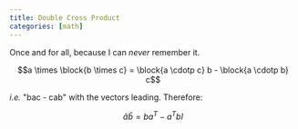 ```yaml
---
title: Double Cross Product
categories: [math]
---
```


Once and for all, because I can *never* remember it.

$$a \times \block{b \times c} = \block{a \cdotp c} b - \block{a \cdotp b} c$$

*i.e.* "bac - cab" with the vectors leading. Therefore:

$$\widehat{a} \widehat{b} = ba^T - a^Tb I$$




